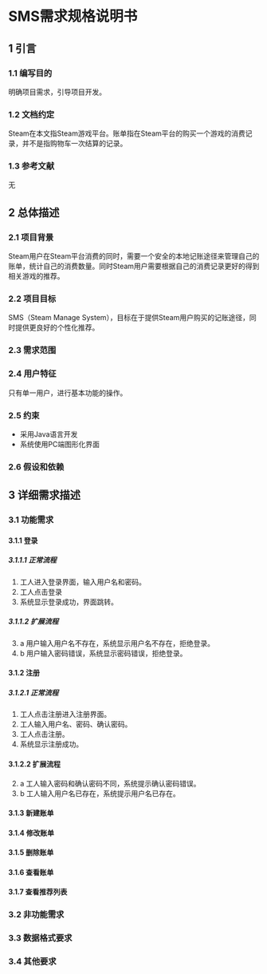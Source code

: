 # SMS需求规格说明书

## 1 引言

### 1.1 编写目的

明确项目需求，引导项目开发。

### 1.2 文档约定

Steam在本文指Steam游戏平台。账单指在Steam平台的购买一个游戏的消费记录，并不是指购物车一次结算的记录。

### 1.3 参考文献

无

## 2 总体描述

### 2.1 项目背景

Steam用户在Steam平台消费的同时，需要一个安全的本地记账途径来管理自己的账单，统计自己的消费数量。同时Steam用户需要根据自己的消费记录更好的得到相关游戏的推荐。

### 2.2 项目目标

SMS（Steam Manage System），目标在于提供Steam用户购买的记账途径，同时提供更良好的个性化推荐。

### 2.3 需求范围

### 2.4 用户特征

只有单一用户，进行基本功能的操作。

### 2.5 约束

* 采用Java语言开发
* 系统使用PC端图形化界面

### 2.6 假设和依赖

## 3 详细需求描述

### 3.1 功能需求

#### 3.1.1 登录

##### 3.1.1.1 正常流程

1. 工人进入登录界面，输入用户名和密码。
2. 工人点击登录
3. 系统显示登录成功，界面跳转。

##### 3.1.1.2 扩展流程

3. a 用户输入用户名不存在，系统显示用户名不存在，拒绝登录。
3. b 用户输入密码错误，系统显示密码错误，拒绝登录。

#### 3.1.2 注册

##### 3.1.2.1 正常流程

1. 工人点击注册进入注册界面。
2. 工人输入用户名、密码、确认密码。
3. 工人点击注册。
4. 系统显示注册成功。

#### 3.1.2.2 扩展流程

2. a 工人输入密码和确认密码不同，系统提示确认密码错误。
2. b 工人输入用户名已存在，系统提示用户名已存在。

#### 3.1.3 新建账单

#### 3.1.4 修改账单

#### 3.1.5 删除账单

#### 3.1.6 查看账单

#### 3.1.7 查看推荐列表

### 3.2 非功能需求

### 3.3 数据格式要求

### 3.4 其他要求